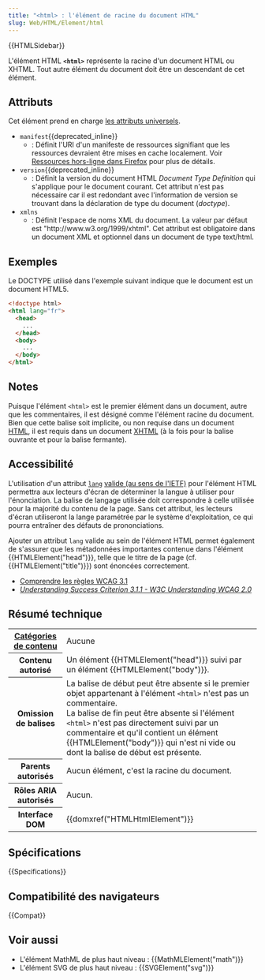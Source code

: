 ```yaml
---
title: "<html> : l'élément de racine du document HTML"
slug: Web/HTML/Element/html
---
```


{{HTMLSidebar}}

L'élément HTML **`<html>`** représente la racine d'un document HTML ou XHTML. Tout autre élément du document doit être un descendant de cet élément.

## Attributs

Cet élément prend en charge [les attributs universels](/fr/docs/Web/HTML/Attributs_universels).

- `manifest`{{deprecated_inline}}
  - : Définit l'URI d'un manifeste de ressources signifiant que les ressources devraient être mises en cache localement. Voir [Ressources hors-ligne dans Firefox](/fr/docs/Utiliser_Application_Cache) pour plus de détails.
- `version`{{deprecated_inline}}
  - : Définit la version du document HTML _Document Type Definition_ qui s'applique pour le document courant. Cet attribut n'est pas nécessaire car il est redondant avec l'information de version se trouvant dans la déclaration de type du document (_doctype_).
- `xmlns`
  - : Définit l'espace de noms XML du document. La valeur par défaut est "http\://www\.w3.org/1999/xhtml". Cet attribut est obligatoire dans un document XML et optionnel dans un document de type text/html.

## Exemples

Le DOCTYPE utilisé dans l'exemple suivant indique que le document est un document HTML5.

```html
<!doctype html>
<html lang="fr">
  <head>
    ...
  </head>
  <body>
    ...
  </body>
</html>
```

## Notes

Puisque l'élément `<html>` est le premier élément dans un document, autre que les commentaires, il est désigné comme l'élément racine du document. Bien que cette balise soit implicite, ou non requise dans un document [HTML](/fr/docs/Web/HTML), il est requis dans un document [XHTML](/fr/docs/XHTML) (à la fois pour la balise ouvrante et pour la balise fermante).

## Accessibilité

L'utilisation d'un attribut [`lang`](/fr/docs/Web/HTML/Global_attributes#lang) [valide (au sens de l'IETF)](https://www.ietf.org/rfc/bcp/bcp47.txt) pour l'élément HTML permettra aux lecteurs d'écran de déterminer la langue à utiliser pour l'énonciation. La balise de langage utilisée doit correspondre à celle utilisée pour la majorité du contenu de la page. Sans cet attribut, les lecteurs d'écran utiliseront la lange paramétrée par le système d'exploitation, ce qui pourra entraîner des défauts de prononciations.

Ajouter un attribut `lang` valide au sein de l'élément HTML permet également de s'assurer que les métadonnées importantes contenue dans l'élément {{HTMLElement("head")}}, telle que le titre de la page (cf. {{HTMLElement("title")}}) sont énoncées correctement.

- [Comprendre les règles WCAG 3.1](/fr/docs/Web/Accessibility/Understanding_WCAG/Understandable#Guideline_3.1_—_Readable_Make_text_content_readable_and_understandable)
- _[Understanding Success Criterion 3.1.1 - W3C Understanding WCAG 2.0](https://www.w3.org/TR/2016/NOTE-UNDERSTANDING-WCAG20-20161007/meaning-doc-lang-id.html)_

## Résumé technique

<table class="properties">
  <tbody>
    <tr>
      <th scope="row">
        <a href="/fr/docs/Web/HTML/Catégorie_de_contenu"
          >Catégories de contenu</a
        >
      </th>
      <td>Aucune</td>
    </tr>
    <tr>
      <th scope="row">Contenu autorisé</th>
      <td>
        Un élément {{HTMLElement("head")}} suivi par un élément
        {{HTMLElement("body")}}.
      </td>
    </tr>
    <tr>
      <th scope="row">Omission de balises</th>
      <td>
        La balise de début peut être absente si le premier objet appartenant à
        l'élément <code>&#x3C;html></code> n'est pas un commentaire.<br />La
        balise de fin peut être absente si l'élément
        <code>&#x3C;html></code> n'est pas directement suivi par un commentaire
        et qu'il contient un élément {{HTMLElement("body")}} qui n'est
        ni vide ou dont la balise de début est présente.
      </td>
    </tr>
    <tr>
      <th scope="row">Parents autorisés</th>
      <td>Aucun élément, c'est la racine du document.</td>
    </tr>
    <tr>
      <th scope="row">Rôles ARIA autorisés</th>
      <td>Aucun.</td>
    </tr>
    <tr>
      <th scope="row">Interface DOM</th>
      <td>{{domxref("HTMLHtmlElement")}}</td>
    </tr>
  </tbody>
</table>

## Spécifications

{{Specifications}}

## Compatibilité des navigateurs

{{Compat}}

## Voir aussi

- L'élément MathML de plus haut niveau : {{MathMLElement("math")}}
- L'élément SVG de plus haut niveau : {{SVGElement("svg")}}
